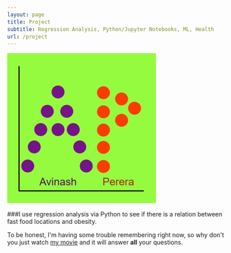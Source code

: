 ```yaml
---
layout: page
title: Project
subtitle: Regression Analysis, Python/Jupyter Notebooks, ML, Health
url: /project
---
```

![alt text](/nav-logo.png "Logo Title Text 1")

###I use regression analysis via Python to see if there is a relation between fast food locations and obesity.


To be honest, I'm having some trouble remembering right now, so why don't you just watch [my movie](https://en.wikipedia.org/wiki/The_Princess_Bride_%28film%29) and it will answer **all** your questions.